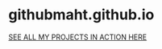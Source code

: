 githubmaht.github.io
====================
[SEE ALL MY PROJECTS IN ACTION HERE](http://martyboggs.github.io)
